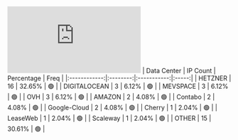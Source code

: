 ![Diagramm](https://github.com/obajay/StateSync-snapshots/blob/main/Projects/Regen/1/README.md)
| Data Center | IP Count | Percentage | Freq |
|:------------:|:--------:|:-----------:|:-----:|
| HETZNER | 16 | 32.65% | 🟢 |
| DIGITALOCEAN | 3 | 6.12% | 🟢 |
| MEVSPACE | 3 | 6.12% | 🟢 |
| OVH | 3 | 6.12% | 🟢 |
| AMAZON | 2 | 4.08% | 🟢 |
| Contabo | 2 | 4.08% | 🟢 |
| Google-Cloud | 2 | 4.08% | 🟢 |
| Cherry | 1 | 2.04% | 🟢 |
| LeaseWeb | 1 | 2.04% | 🟢 |
| Scaleway | 1 | 2.04% | 🟢 |
| OTHER | 15 | 30.61% | 🟢 |